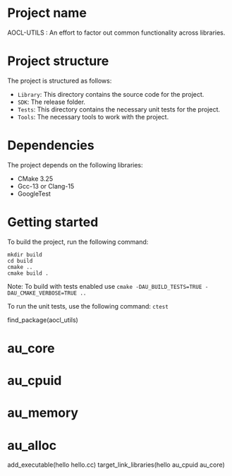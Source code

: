 # Project name

  AOCL-UTILS : An effort to factor out common functionality across libraries.

# Project structure

The project is structured as follows:

* `Library`: This directory contains the source code for the project.
* `SDK`: The release folder.
* `Tests`: This directory contains the necessary unit tests for the project.
* `Tools`: The necessary tools to work with the project.

# Dependencies

The project depends on the following libraries:

* CMake 3.25
* Gcc-13 or Clang-15 
* GoogleTest

# Getting started

To build the project, run the following command:

```
mkdir build
cd build
cmake ..
cmake build .
```

Note: To build with tests enabled use
``` cmake -DAU_BUILD_TESTS=TRUE -DAU_CMAKE_VERBOSE=TRUE .. ```

To run the unit tests, use the following command:
``` ctest ```








 find_package(aocl_utils)
 # au_core
 # au_cpuid
 # au_memory
 # au_alloc
 add_executable(hello hello.cc)
 target_link_libraries(hello
  au_cpuid
  au_core)








































